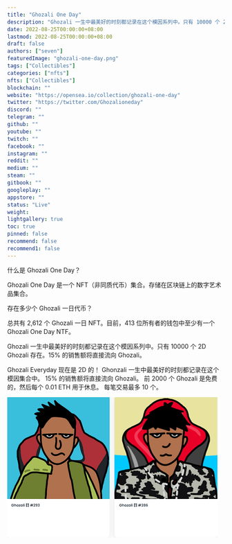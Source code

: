 ```yaml
---
title: "Ghozali One Day"
description: "Ghozali 一生中最美好的时刻都记录在这个模因系列中。只有 10000 个 2D Ghozali 存在。15% 的销售额将直接流向 Ghozali。"
date: 2022-08-25T00:00:00+08:00
lastmod: 2022-08-25T00:00:00+08:00
draft: false
authors: ["seven"]
featuredImage: "ghozali-one-day.png"
tags: ["Collectibles"]
categories: ["nfts"]
nfts: ["Collectibles"]
blockchain: ""
website: "https://opensea.io/collection/ghozali-one-day"
twitter: "https://twitter.com/Ghozalioneday"
discord: ""
telegram: ""
github: ""
youtube: ""
twitch: ""
facebook: ""
instagram: ""
reddit: ""
medium: ""
steam: ""
gitbook: ""
googleplay: ""
appstore: ""
status: "Live"
weight: 
lightgallery: true
toc: true
pinned: false
recommend: false
recommend1: false
---
```

什么是 Ghozali One Day？

Ghozali One Day 是一个 NFT（非同质代币）集合。存储在区块链上的数字艺术品集合。

存在多少个 Ghozali 一日代币？

总共有 2,612 个 Ghozali 一日 NFT。目前，413 位所有者的钱包中至少有一个 Ghozali One Day NTF。

Ghozali 一生中最美好的时刻都记录在这个模因系列中。只有 10000 个 2D Ghozali 存在。15% 的销售额将直接流向 Ghozali。

Ghozali Everyday 现在是 2D 的！
Ghonzali 一生中最美好的时刻都记录在这个模因集合中。
15% 的销售额将直接流向 Ghozali。
前 2000 个 Ghozali 是免费的，然后每个 0.01 ETH 用于休息。
每笔交易最多 10 个。

![nft](1661417985054.png)